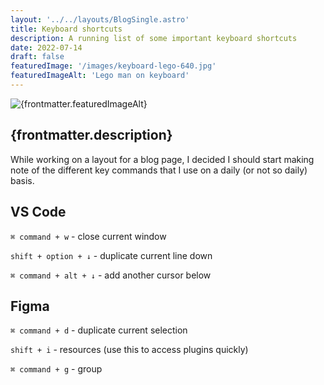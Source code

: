 ```yaml
---
layout: '../../layouts/BlogSingle.astro'
title: Keyboard shortcuts
description: A running list of some important keyboard shortcuts
date: 2022-07-14
draft: false
featuredImage: '/images/keyboard-lego-640.jpg'
featuredImageAlt: 'Lego man on keyboard'
---
```


<img src={frontmatter.featuredImage} alt={frontmatter.featuredImageAlt} />

## {frontmatter.description}

While working on a layout for a blog page, I decided I should start making note of the different key commands that I use on a daily (or not so daily) basis.

## VS Code

`⌘ command + w` - close current window

`shift + option + ↓` - duplicate current line down

`⌘ command + alt + ↓` - add another cursor below

## Figma

`⌘ command + d` - duplicate current selection

`shift + i` - resources (use this to access plugins quickly)

`⌘ command + g` - group

